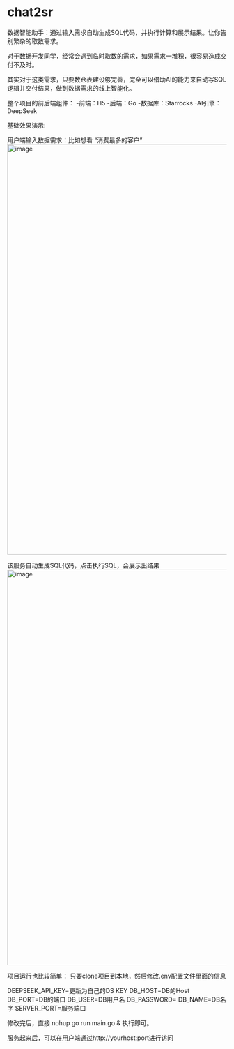 # chat2sr
数据智能助手：通过输入需求自动生成SQL代码，并执行计算和展示结果。让你告别繁杂的取数需求。

对于数据开发同学，经常会遇到临时取数的需求，如果需求一堆积，很容易造成交付不及时。

其实对于这类需求，只要数仓表建设够完善，完全可以借助AI的能力来自动写SQL逻辑并交付结果，做到数据需求的线上智能化。

整个项目的前后端组件：
-前端：H5
-后端：Go
-数据库：Starrocks
-AI引擎：DeepSeek


基础效果演示:

用户端输入数据需求：比如想看 “消费最多的客户”
<img width="941" alt="image" src="https://github.com/user-attachments/assets/7558914e-d16a-43f7-b019-a9e99b03e3bc" />

该服务自动生成SQL代码，点击执行SQL，会展示出结果
<img width="907" alt="image" src="https://github.com/user-attachments/assets/bbf433e7-de51-468a-b358-00ef3d90fbd5" />


项目运行也比较简单：
只要clone项目到本地，然后修改.env配置文件里面的信息

DEEPSEEK_API_KEY=更新为自己的DS KEY
DB_HOST=DB的Host
DB_PORT=DB的端口
DB_USER=DB用户名
DB_PASSWORD=
DB_NAME=DB名字
SERVER_PORT=服务端口

修改完后，直接 nohup go run main.go & 执行即可。

服务起来后，可以在用户端通过http://yourhost:port进行访问
